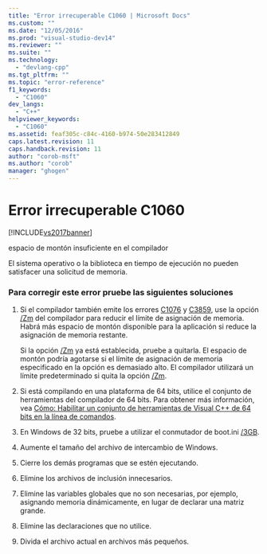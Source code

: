 ```yaml
---
title: "Error irrecuperable C1060 | Microsoft Docs"
ms.custom: ""
ms.date: "12/05/2016"
ms.prod: "visual-studio-dev14"
ms.reviewer: ""
ms.suite: ""
ms.technology: 
  - "devlang-cpp"
ms.tgt_pltfrm: ""
ms.topic: "error-reference"
f1_keywords: 
  - "C1060"
dev_langs: 
  - "C++"
helpviewer_keywords: 
  - "C1060"
ms.assetid: feaf305c-c84c-4160-b974-50e283412849
caps.latest.revision: 11
caps.handback.revision: 11
author: "corob-msft"
ms.author: "corob"
manager: "ghogen"
---
```

# Error irrecuperable C1060
[!INCLUDE[vs2017banner](../../assembler/inline/includes/vs2017banner.md)]

espacio de montón insuficiente en el compilador  
  
 El sistema operativo o la biblioteca en tiempo de ejecución no pueden satisfacer una solicitud de memoria.  
  
### Para corregir este error pruebe las siguientes soluciones  
  
1.  Si el compilador también emite los errores [C1076](../../error-messages/compiler-errors-1/fatal-error-c1076.md) y [C3859](../../error-messages/compiler-errors-2/compiler-error-c3859.md), use la opción [\/Zm](../../build/reference/zm-specify-precompiled-header-memory-allocation-limit.md) del compilador para reducir el límite de asignación de memoria.  Habrá más espacio de montón disponible para la aplicación si reduce la asignación de memoria restante.  
  
     Si la opción [\/Zm](../../build/reference/zm-specify-precompiled-header-memory-allocation-limit.md) ya está establecida, pruebe a quitarla.  El espacio de montón podría agotarse si el límite de asignación de memoria especificado en la opción es demasiado alto.  El compilador utilizará un límite predeterminado si quita la opción [\/Zm](../../build/reference/zm-specify-precompiled-header-memory-allocation-limit.md).  
  
2.  Si está compilando en una plataforma de 64 bits, utilice el conjunto de herramientas del compilador de 64 bits.  Para obtener más información, vea [Cómo: Habilitar un conjunto de herramientas de Visual C\+\+ de 64 bits en la línea de comandos](../../build/how-to-enable-a-64-bit-visual-cpp-toolset-on-the-command-line.md).  
  
3.  En Windows de 32 bits, pruebe a utilizar el conmutador de boot.ini [\/3GB](http://go.microsoft.com/fwlink/?LinkId=177831).  
  
4.  Aumente el tamaño del archivo de intercambio de Windows.  
  
5.  Cierre los demás programas que se estén ejecutando.  
  
6.  Elimine los archivos de inclusión innecesarios.  
  
7.  Elimine las variables globales que no son necesarias, por ejemplo, asignando memoria dinámicamente, en lugar de declarar una matriz grande.  
  
8.  Elimine las declaraciones que no utilice.  
  
9. Divida el archivo actual en archivos más pequeños.